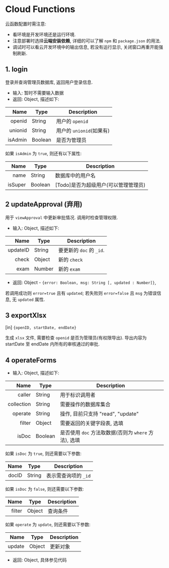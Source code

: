 # Cloud Functions

云函数配置时需注意:

  + 看环境是开发环境还是运行环境.
  + 注意部署时选择**云端安装依赖**, 详细的可以了解 `npm` 和 `package.json` 的用法.
  + 调试时可以看云开发环境中的输出信息, 若没有运行显示, 关闭窗口再重开能强制刷新.

## 1. login

登录并查询管理员数据库, 返回用户登录信息.

- 输入: 暂时不需要输入数据
- 返回: Object, 描述如下: 

Name    | Type    | Description
-------:| ------- | ------------------------
openid  | String  | 用户的 `openid`
unionid | String  | 用户的 `unionid`(如果有)
isAdmin | Boolean | 是否为管理员

如果 `isAdmin` 为 `true`, 则还有以下属性:

Name    | Type    | Description
-------:| ------- | ------------------------------------
name    | String  | 数据库中的用户名
isSuper | Boolean | [Todo]是否为超级用户(可以管理管理员)


## 2 updateApproval (弃用)

用于 `viewApproval` 中更新审批情况. 调用时检查管理权限.

- 输入: Object, 描述如下: 

Name     | Type   | Description
--------:| ------ | ------------------------
updateID | String | 要更新的 `doc` 的 `_id`.
check    | Object | 新的 `check`
exam     | Number | 新的 `exam`

- 返回: Object - `{error: Boolean, msg: String [, updated : Number]}`, 

若调用成功则 `error=true` 且有 `updated`;
若失败则 `error=false` 且 `msg` 为错误信息, 无 `updated` 属性.


## 3 exportXlsx

  [in] `{openID, startDate, endDate}`

  生成 `xlsx` 文件, 需要检查 `openid` 是否为管理员(有权限导出). 导出内容为 startDate 至 endDate 内所有的审核通过的审批.

## 4 operateForms

- 输入: Object, 描述如下: 

Name       | Type    | Description
----------:| ------- | --------------
caller     | String  | 用于标识调用者
collection | String  | 需要操作的数据库集合
operate    | String  | 操作, 目前只支持 "read", "update"
filter     | Object  | 需要返回的关键字段表, 选填
isDoc      | Boolean | 是否使用 `doc` 方法取数据(否则为 `where` 方法), 选填

如果 `isDoc` 为 `true`, 则还需要以下参数:

Name  | Type   | Description
-----:| ------ | --------------------
docID | String | 表示需查询项的 `_id`


如果 `isDoc` 为 `false`, 则还需要以下参数:

Name   | Type   | Description
------:| ------ | ------------
filter | Object | 查询条件

如果 `operate` 为 `update`, 则还需要以下参数:

Name   | Type   | Description
------:| ------ | ------------
update | Object | 更新对象

- 返回: Object, 具体参见代码